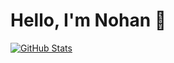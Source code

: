 # Hello, I'm Nohan 👋

[![GitHub Stats](https://github-readme-stats.vercel.app/api?username=nohan-lebreton&show_icons=true&count_private=true)](https://github.com/nohan-lebreton)
